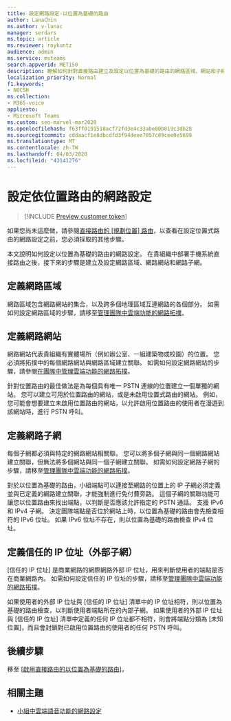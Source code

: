 ```yaml
---
title: 設定網路設定-以位置為基礎的路由
author: LanaChin
ms.author: v-lanac
manager: serdars
ms.topic: article
ms.reviewer: roykuntz
audience: admin
ms.service: msteams
search.appverid: MET150
description: 瞭解如何針對直接路由建立及設定以位置為基礎的路由的網路區域、網站和子網。
localization_priority: Normal
f1.keywords:
- NOCSH
ms.collection:
- M365-voice
appliesto:
- Microsoft Teams
ms.custom: seo-marvel-mar2020
ms.openlocfilehash: f63ff0191518acf72fd3e4c33abe80b819c3db28
ms.sourcegitcommit: cddaacf1e8dbcdfd3f94deee7057c89cee0e5699
ms.translationtype: MT
ms.contentlocale: zh-TW
ms.lasthandoff: 04/03/2020
ms.locfileid: "43141276"
---
```

# <a name="configure-network-settings-for-location-based-routing"></a>設定依位置路由的網路設定

> [!INCLUDE [Preview customer token](includes/preview-feature.md)]

如果您尚未這麼做，請參閱[直接路由的 [規劃位置] 路由](location-based-routing-plan.md)，以查看在設定位置式路由的網路設定之前，您必須採取的其他步驟。

本文說明如何設定以位置為基礎的路由的網路設定。 在貴組織中部署手機系統直接路由之後，接下來的步驟是建立及設定網路區域、網路網站和網路子網。

## <a name="define-network-regions"></a>定義網路區域

網路區域包含網路網站的集合，以及跨多個地理區域互連網路的各個部分。 如需如何設定網路區域的步驟，請移至[管理團隊中雲端功能的網路拓撲](manage-your-network-topology.md)。

## <a name="define-network-sites"></a>定義網路網站

網路網站代表貴組織有實體場所（例如辦公室、一組建築物或校園）的位置。 您必須將拓撲中的每個網路網站與網路區域建立關聯。 如需如何設定網路網站的步驟，請參閱[在團隊中管理雲端功能的網路拓撲](manage-your-network-topology.md)。

針對位置路由的最佳做法是為每個具有唯一 PSTN 連線的位置建立一個單獨的網站。 您可以建立可用於位置路由的網站，或是未啟用位置式路由的網站。 例如，您可能會想要建立未啟用位置路由的網站，以允許啟用位置路由的使用者在漫遊到該網站時，進行 PSTN 呼叫。

## <a name="define-network-subnets"></a>定義網路子網

每個子網都必須與特定的網路網站相關聯。 您可以將多個子網與同一個網路網站建立關聯，但無法將多個網站與同一個子網建立關聯。 如需如何設定網路子網的步驟，請移至[管理團隊中雲端功能的網路拓撲](manage-your-network-topology.md)。

對於以位置為基礎的路由，小組端點可以連接至網路的位置上的 IP 子網必須定義並與已定義的網路建立關聯，才能強制進行免付費旁路。 這個子網的關聯功能可讓您以位置路由來找出端點，以判斷是否應該允許指定的 PSTN 通話。 支援 IPv6 和 IPv4 子網。 決定團隊端點是否位於網站上時，以位置為基礎的路由會先檢查相符的 IPv6 位址。 如果 IPv6 位址不存在，則以位置為基礎的路由檢查 IPv4 位址。

## <a name="define-trusted-ip-addresses-external-subnets"></a>定義信任的 IP 位址（外部子網）

[信任的 IP 位址] 是商業網路的網際網路外部 IP 位址，用來判斷使用者的端點是否在商業網路內。 如需如何設定信任的 IP 位址的步驟，請移至[管理團隊中雲端功能的網路拓撲](manage-your-network-topology.md)。

如果使用者的外部 IP 位址與 [信任的 IP 位址] 清單中的 IP 位址相符，則以位置為基礎的路由檢查，以判斷使用者端點所在的內部子網。 如果使用者的外部 IP 位址與 [信任的 IP 位址] 清單中定義的任何 IP 位址都不相符，則會將端點分類為 [未知位置]，而且會封鎖對已啟用位置路由的使用者的任何 PSTN 呼叫。

## <a name="next-steps"></a>後續步驟

移至 [[啟用直接路由的以位置為基礎的路由](location-based-routing-enable.md)]。

## <a name="related-topics"></a>相關主題

- [小組中雲端語音功能的網路設定](cloud-voice-network-settings.md)
